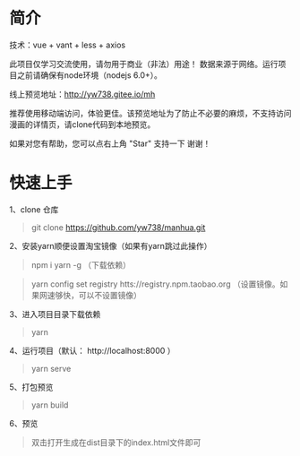 # 简介
技术：vue + vant + less + axios

此项目仅学习交流使用，请勿用于商业（非法）用途！
数据来源于网络。运行项目之前请确保有node环境（nodejs 6.0+）。

线上预览地址：http://yw738.gitee.io/mh

推荐使用移动端访问，体验更佳。该预览地址为了防止不必要的麻烦，不支持访问漫画的详情页，请clone代码到本地预览。

如果对您有帮助，您可以点右上角 "Star" 支持一下 谢谢！

# 快速上手

1、clone 仓库

> git clone https://github.com/yw738/manhua.git

2、安装yarn顺便设置淘宝镜像（如果有yarn跳过此操作）

> npm i yarn -g     （下载依赖）

> yarn config set registry htts://registry.npm.taobao.org   （设置镜像。如果网速够快，可以不设置镜像）

3、进入项目目录下载依赖

> yarn

4、运行项目（默认： http://localhost:8000 ）

> yarn serve 

5、打包预览

> yarn build 

6、预览

> 双击打开生成在dist目录下的index.html文件即可
